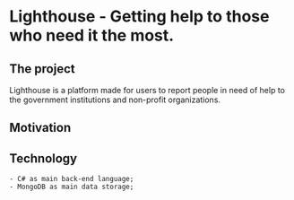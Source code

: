 # Lighthouse - Getting help to those who need it the most.

## The project

Lighthouse is a platform made for users to report people in need of help to the government institutions and non-profit organizations.

## Motivation

## Technology
    - C# as main back-end language;
    - MongoDB as main data storage;

